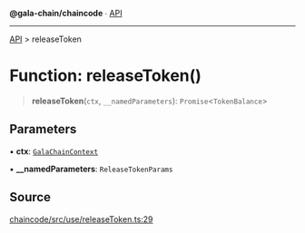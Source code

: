 **@gala-chain/chaincode** ∙ [API](../exports.md)

***

[API](../exports.md) > releaseToken

# Function: releaseToken()

> **releaseToken**(`ctx`, `__namedParameters`): `Promise`\<`TokenBalance`\>

## Parameters

▪ **ctx**: [`GalaChainContext`](../classes/GalaChainContext.md)

▪ **\_\_namedParameters**: `ReleaseTokenParams`

## Source

[chaincode/src/use/releaseToken.ts:29](https://github.com/GalaChain/sdk/blob/bcbbb18/chaincode/src/use/releaseToken.ts#L29)
